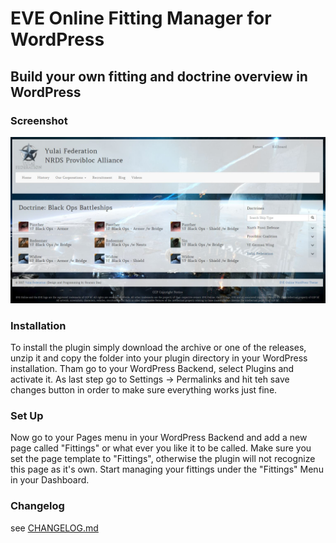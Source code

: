 # EVE Online Fitting Manager for WordPress

## Build your own fitting and doctrine overview in WordPress

### Screenshot
![](images/plugin-screenshot.jpg)

### Installation
To install the plugin simply download the archive or one of the releases, unzip it and copy the folder into your plugin directory in your WordPress installation. Tham go to your WordPress Backend, select Plugins and activate it. As last step go to Settings -> Permalinks and hit teh save changes button in order to make sure everything works just fine.

### Set Up
Now go to your Pages menu in your WordPress Backend and add a new page called "Fittings" or what ever you like it to be called. Make sure you set the page template to "Fittings", otherwise the plugin will not recognize this page as it's own.
Start managing your fittings under the "Fittings" Menu in your Dashboard.

### Changelog
see [CHANGELOG.md](CHANGELOG.md)
